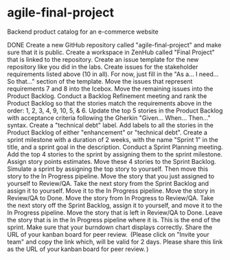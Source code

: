 # agile-final-project
Backend product catalog for an e-commerce website

DONE Create a new GitHub repository called "agile-final-project" and make sure that it is public. 
Create a workspace in ZenHub called "Final Project" that is linked to the repository. 
Create an issue template for the new repository like you did in the labs. 
Create issues for the stakeholder requirements listed above (10 in all). For now, just fill in the "As a... I need... So that..." section of the template. 
Move the issues that represent requirements 7 and 8 into the Icebox. 
Move the remaining issues into the Product Backlog. 
Conduct a Backlog Refinement meeting and rank the Product Backlog so that the stories match the requirements above in the order: 1, 2, 3, 4, 9, 10, 5, & 6. 
Update the top 5 stories in the Product Backlog with acceptance criteria following the Gherkin "Given... When... Then..." syntax. 
Create a "technical debt" label. 
Add labels to all the stories in the Product Backlog of either "enhancement" or "technical debt". 
Create a sprint milestone with a duration of 2 weeks, with the name "Sprint 1" in the title, and a sprint goal in the description. 
Conduct a Sprint Planning meeting. Add the top 4 stories to the sprint by assigning them to the sprint milestone. Assign story points estimates.  Move these 4 stories to the Sprint Backlog. 
Simulate a sprint by assigning the top story to yourself. Then move this story to the In Progress pipeline. 
Move the story that you just assigned to yourself to Review/QA. Take the next story from the Sprint Backlog and assign it to yourself.  Move it to the In Progress pipeline. 
Move the story in Review/QA to Done. Move the story from In Progress to Review/QA. Take the next story off the Sprint Backlog, assign it to yourself, and move it to the In Progress pipeline. 
Move the story that is left in Review/QA to Done. Leave the story that is in the In Progress pipeline where it is. This is the end of the sprint. 
Make sure that your burndown chart displays correctly.
Share the URL of your kanban board for peer review.  (Please click on "Invite your team" and copy the link which, will be valid for 2 days. Please share this link as the URL of your kanban board for peer review. )
